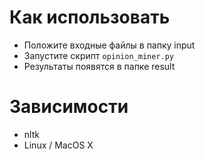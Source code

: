 # Как использовать
- Положите входные файлы в папку input
- Запустите скрипт ```opinion_miner.py```
- Результаты появятся в папке result

# Зависимости
- nltk
- Linux / MacOS X